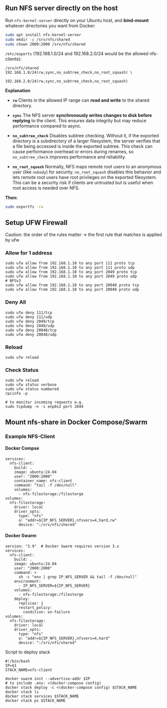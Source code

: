 ## Run NFS server directly on the host

Run `nfs-kernel-server` directly on your Ubuntu host, and **bind-mount** whatever directories you want from Docker:

```bash
sudo apt install nfs-kernel-server
sudo mkdir -p /srv/nfs/shared
sudo chown 2000:2000 /srv/nfs/shared
```

`/etc/exports` (192.168.1.0/24 and 192.168.2.0/24 would be the allowed nfs-clients):

```
/srv/nfs/shared 192.168.1.0/24(rw,sync,no_subtree_check,no_root_squash) \
                192.168.2.0/24(rw,sync,no_subtree_check,no_root_squash)
```
**Explanation**
* **`rw`**
  Clients in the allowed IP range can **read and write** to the shared directory.

* **`sync`**
  The NFS server **synchronously writes changes to disk before replying** to the client. This ensures data integrity but may reduce performance compared to async.

* **`no_subtree_check`**
  Disables subtree checking. Without it, if the exported directory is a subdirectory of a larger filesystem, the server verifies that a file being accessed is inside the exported subtree. This check can cause performance overhead or errors during renames, so `no_subtree_check` improves performance and reliability.

* **`no_root_squash`**
  Normally, NFS maps remote root users to an anonymous user (like `nobody`) for security.
  `no_root_squash` disables this behavior and lets remote root users have root privileges on the exported filesystem. This can be a security risk if clients are untrusted but is useful when root access is needed over NFS.


**Then:**

```bash
sudo exportfs -ra
```

## Setup UFW Firewall

Caution: the order of the rules matter -> the first rule that matches is applied by ufw

### Allow for 1 address
```
sudo ufw allow from 192.168.1.10 to any port 111 proto tcp
sudo ufw allow from 192.168.1.10 to any port 111 proto udp
sudo ufw allow from 192.168.1.10 to any port 2049 proto tcp
sudo ufw allow from 192.168.1.10 to any port 2049 proto udp
# NFSv3
sudo ufw allow from 192.168.1.10 to any port 20048 proto tcp
sudo ufw allow from 192.168.1.10 to any port 20048 proto udp
```

### Deny All
```
sudo ufw deny 111/tcp
sudo ufw deny 111/udp
sudo ufw deny 2049/tcp
sudo ufw deny 2049/udp
sudo ufw deny 20048/tcp
sudo ufw deny 20048/udp
```

### Reload
```
sudo ufw reload
```

### Check Status
```
sudo ufw reload
sudo ufw status verbose
sudo ufw status numbered
rpcinfo -p

# to monitor incoming requests e.g.
sudo tcpdump -n -i enp0s3 port 2049
```

## Mount nfs-share in Docker Compose/Swarm


### Example NFS-Client
#### Docker Compse
```
services:
  nfs-client:
    build: .
    image: ubuntu:24.04
    user: "2000:2000"
    container_name: nfs-client
    command: "tail -f /dev/null"
    volumes:
      - nfs-filestorage:/filestorge
volumes:
  nfs-filestorage:
    driver: local
    driver_opts:
      type: "nfs"
      o: "addr=${IP_NFS_SERVER},nfsvers=4,hard,rw"
      device: ":/srv/nfs/shared"
```
#### Docker Swarm
```
version: "3.9"  # Docker Swarm requires version 3.x
services:
  nfs-client:
    build: .
    image: ubuntu:24.04
    user: "2000:2000"
    command: >
      sh -c "env | grep IP_NFS_SERVER && tail -f /dev/null"
    environment:
      - IP_NFS_SERVER=${IP_NFS_SERVER}
    volumes:
      - nfs-filestorage:/filestorge
    deploy:
      replicas: 1
      restart_policy:
        condition: on-failure
volumes:
  nfs-filestorage:
    driver: local
    driver_opts:
      type: "nfs"
      o: "addr=${IP_NFS_SERVER},nfsvers=4,hard"
      device: ":/srv/nfs/shared"
```
Script to deploy stack
```
#!/bin/bash
IP=$1
STACK_NAME=nfs-client

docker swarm init --advertise-addr $IP
# to include .env: <(docker-compose config)
docker stack deploy -c <(docker-compose config) $STACK_NAME
docker stack ls
docker stack services $STACK_NAME
docker stack ps $STACK_NAME
```
